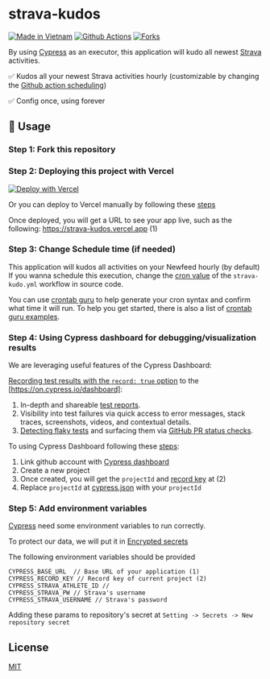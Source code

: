 # strava-kudos

[![Made in Vietnam][vn-logo]](https://webuild.community)
[![Github Actions][github-actions-src]][github-actions-href]
[![Forks][fork-href]][fork-href]

<!-- ![...](.github/banner.svg) -->

By using [Cypress][cypress-href] as an executor, this application will kudo all newest [Strava][strava-href] activities.

✅ Kudos all your newest Strava activities hourly (customizable by changing the [Github action scheduling][github-action-schedule])

✅ Config once, using forever

## 🚀 Usage

### Step 1: Fork this repository

### Step 2: Deploying this project with Vercel

[![Deploy with Vercel](https://vercel.com/button)](https://vercel.com/new/clone?repository-url=https%3A%2F%2Fgithub.com%2Fro-vn%2Fstrava-kudos)

Or you can deploy to Vercel manually by following these [steps](https://vercel.com/guides/deploying-nextjs-with-vercel)

Once deployed, you will get a URL to see your app live, such as the following: https://strava-kudos.vercel.app (1)

### Step 3: Change Schedule time (if needed)

This application will kudos all activities on your Newfeed hourly (by default)
If you wanna schedule this execution, change the [cron value](./.github/workflows/strava-kudo.yml#5) of the `strava-kudo.yml` workflow in source code.

You can use [crontab guru](https://crontab.guru/) to help generate your cron syntax and confirm what time it will run. To help you get started, there is also a list of [crontab guru examples](https://crontab.guru/examples.html).

### Step 4: Using Cypress dashboard for debugging/visualization results

We are leveraging useful features of the Cypress Dashboard:

[Recording test results with the `record: true` option](https://on.cypress.io/how-do-i-record-runs) to the [https://on.cypress.io/dashboard]:

1.  In-depth and shareable [test reports](https://docs.cypress.io/guides/dashboard/runs).
2.  Visibility into test failures via quick access to error messages, stack traces, screenshots, videos, and contextual details.
3.  [Detecting flaky tests](https://docs.cypress.io/guides/dashboard/flaky-test-management) and surfacing them via [GitHub PR status checks](https://docs.cypress.io/guides/dashboard/flaky-test-management#GitHub).

To using Cypress Dashboard following these [steps]([https://www.youtube.com/watch?v=Oqq-_QZWzhg]):

1. Link github account with [Cypress dashboard](https://on.cypress.io/dashboard)
2. Create a new project
3. Once created, you will get the `projectId` and [record key][github-secret] at (2)
4. Replace `projectId` at [cypress.json](./cypress.json) with your `projectId`

### Step 5: Add environment variables

[Cypress][cypress-href] need some environment variables to run correctly.

To protect our data, we will put it in [Encrypted secrets][github-secret]

The following environment variables should be provided

```
CYPRESS_BASE_URL  // Base URL of your application (1)
CYPRESS_RECORD_KEY // Record key of current project (2)
CYPRESS_STRAVA_ATHLETE_ID //
CYPRESS_STRAVA_PW // Strava's username
CYPRESS_STRAVA_USERNAME // Strava's password
```

Adding these params to repository's secret at `Setting -> Secrets -> New repository secret`

## License

[MIT](./LICENSE)

<!-- Links -->

[fork-href]: https://img.shields.io/github/forks/ro-vn/strava-kudos?style=social
[vn-logo]: https://raw.githubusercontent.com/webuild-community/badge/master/svg/made.svg
[strava-href]: https://www.strava.com/
[github-actions-src]: https://img.shields.io/github/workflow/status/ro-vn/strava-kudos/strava-kudos
[github-actions-href]: https://github.com/ro-vn/strava-kudos/actions?query=workflow:strava-kudos
[github-action-schedule]: https://docs.github.com/en/actions/learn-github-actions/events-that-trigger-workflows#schedule
[cypress-href]: https://www.cypress.io/
[github-secret]: https://docs.github.com/en/actions/security-guides/encrypted-secrets
